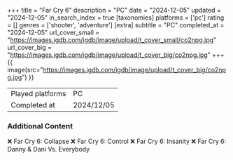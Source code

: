+++
title = "Far Cry 6"
description = "PC"
date = "2024-12-05"
updated = "2024-12-05"
in_search_index = true
[taxonomies]
platforms = ['pc']
rating = []
genres = ['shooter', 'adventure']
[extra]
subtitle = "PC"
completed_at = "2024-12-05"
url_cover_small = "https://images.igdb.com/igdb/image/upload/t_cover_small/co2npg.jpg"
url_cover_big = "https://images.igdb.com/igdb/image/upload/t_cover_big/co2npg.jpg"
+++
{{ image(src="https://images.igdb.com/igdb/image/upload/t_cover_big/co2npg.jpg") }}

|              |            |
| ------------ | ---------- |
| Played platforms    | PC |
| Completed at | 2024/12/05 |



### Additional Content


❌ Far Cry 6: Collapse
❌ Far Cry 6: Control
❌ Far Cry 6: Insanity
❌ Far Cry 6: Danny & Dani Vs. Everybody
